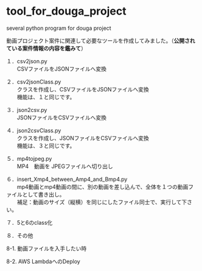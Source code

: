 # tool_for_douga_project
several python program for douga project

動画プロジェクト案件に関連して必要なツールを作成してみました。（**公開されている案件情報の内容を鑑みて**）

１．csv2json.py  
　　CSVファイルをJSONファイルへ変換  
  
２．csv2jsonClass.py  
　　クラスを作成し、CSVファイルをJSONファイルへ変換  
  　　機能は、１と同じです。  


３．json2csv.py  
　　JSONファイルをCSVファイルへ変換  

４．json2csvClass.py  
　　クラスを作成し、JSONファイルをCSVファイルへ変換  
  　　機能は、３と同じです。  

５．mp4tojpeg.py  
　　MP4　動画を JPEGファイルへ切り出し

６．insert_Xmp4_between_Amp4_and_Bmp4.py  
　　mp4動画とmp4動画の間に、別の動画を差し込んで、全体を１つの動画ファイルとして書き出し。  
　　補足：動画のサイズ（縦横）を同じにしたファイル同士で、実行して下さい。

７．5と6のclass化

８．その他

8-1. 動画ファイルを入手したい時

8-2. AWS LambdaへのDeploy



